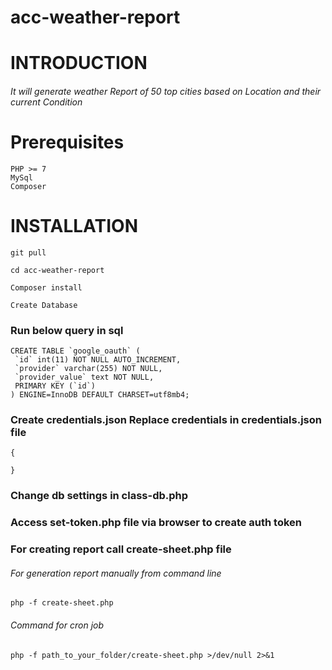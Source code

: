# acc-weather-report

# INTRODUCTION
###### It will generate weather Report of 50 top cities based on Location and their current Condition

# Prerequisites
```
PHP >= 7
MySql
Composer
```
# INSTALLATION
```
git pull
```
```
cd acc-weather-report
```
```
Composer install
```
```
Create Database
```
### Run below query in sql
```
CREATE TABLE `google_oauth` (
 `id` int(11) NOT NULL AUTO_INCREMENT,
 `provider` varchar(255) NOT NULL,
 `provider_value` text NOT NULL,
 PRIMARY KEY (`id`)
) ENGINE=InnoDB DEFAULT CHARSET=utf8mb4;
```
### Create credentials.json Replace credentials in credentials.json file
```
{

}
```

### Change db settings in class-db.php

### Access set-token.php file via browser to create auth token

### For creating report call create-sheet.php file
###### For generation report manually from command line
```
php -f create-sheet.php
```

###### Command for cron job
```
php -f path_to_your_folder/create-sheet.php >/dev/null 2>&1
```
